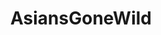 ---
title: AsiansGoneWild
crosslinks:
- livven
- gonewild
- PetiteGoneWild
- asstastic
- Hotwife
- ButtsAndBareFeet
- GoneWildSmiles
- hapas
- sadcringe
- MassiveCock
- juicyasians
- wifesharing
- HungryButts
- OnOff
- BoltedOnAsians
- causeWhyNotMate
- GoneWildHairy
- EarthPorn
- pussy
- sloths
---